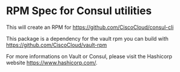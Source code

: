 # RPM Spec for Consul utilities

This will create an RPM for https://github.com/CiscoCloud/consul-cli

This package is a dependency for the vault rpm you can build with https://github.com/CiscoCloud/vault-rpm 

For more informations on Vault or Consul, please visit the Hashicorp website https://www.hashicorp.com/.

